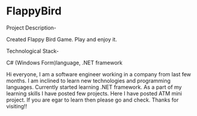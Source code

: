 # FlappyBird
Project Description-

Created Flappy Bird Game. Play and enjoy it.

Technological Stack-

C# (Windows Form)language, .NET framework

Hi everyone, I am a software engineer working in a company from last few months.
I am inclined to learn new technologies and programming languages. Currently started learning .NET framework.
As a part of my learning skills I have posted few projects. 
Here I have posted ATM mini project. If you are egar to learn then please go and check. Thanks for visiting!!
